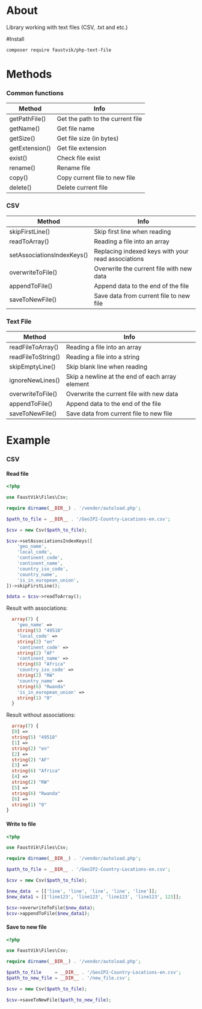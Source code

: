 # About

Library working with text files (CSV, .txt and etc.)

#Install

```bash
composer require faustvik/php-text-file
```

# Methods

### Common functions

| Method         | Info                             |
|----------------|----------------------------------|
| getPathFile()  | Get the path to the current file |
| getName()      | Get file name                    |
| getSize()      | Get file size (in bytes)         |
| getExtension() | Get file extension               |
| exist()        | Check file exist                 |
| rename()       | Rename file                      |
| copy()         | Copy current file to new file    |
| delete()       | Delete current file              |

### CSV

| Method                     | Info                                               |
|----------------------------|----------------------------------------------------|
| skipFirstLine()            | Skip first line when reading                       |
| readToArray()              | Reading a file into an array                       |
| setAssociationsIndexKeys() | Replacing indexed keys with your read associations |
| overwriteToFile()          | Overwrite the current file with new data           |
| appendToFile()             | Append data to the end of the file                 |
| saveToNewFile()            | Save data from current file to new file            |

### Text File

| Method             | Info                                            |
|--------------------|-------------------------------------------------|
| readFileToArray()  | Reading a file into an array                    |
| readFileToString() | Reading a file into a string                    |
| skipEmptyLine()    | Skip blank line when reading                    |
| ignoreNewLines()   | Skip a newline at the end of each array element |
| overwriteToFile()  | Overwrite the current file with new data        |
| appendToFile()     | Append data to the end of the file              |
| saveToNewFile()    | Save data from current file to new file         |

# Example

### CSV

#### Read file

```php
<?php

use FaustVik\Files\Csv;

require dirname(__DIR__) . '/vendor/autoload.php';

$path_to_file = __DIR__ . '/GeoIP2-Country-Locations-en.csv';

$csv = new Csv($path_to_file);

$csv->setAssociationsIndexKeys([
    'geo_name',
    'local_code',
    'continent_code',
    'continent_name',
    'country_iso_code',
    'country_name',
    'is_in_european_union',
])->skipFirstLine();

$data = $csv->readToArray();
```

Result with associations:

```php
  array(7) {
    'geo_name' =>
    string(5) "49518"
    'local_code' =>
    string(2) "en"
    'continent_code' =>
    string(2) "AF"
    'continent_name' =>
    string(6) "Africa"
    'country_iso_code' =>
    string(2) "RW"
    'country_name' =>
    string(6) "Rwanda"
    'is_in_european_union' =>
    string(1) "0"
  }


```

Result without associations:

```php
  array(7) {
  [0] =>
  string(5) "49518"
  [1] =>
  string(2) "en"
  [2] =>
  string(2) "AF"
  [3] =>
  string(6) "Africa"
  [4] =>
  string(2) "RW"
  [5] =>
  string(6) "Rwanda"
  [6] =>
  string(1) "0"
}

```

#### Write to file

```php
<?php

use FaustVik\Files\Csv;

require dirname(__DIR__) . '/vendor/autoload.php';

$path_to_file = __DIR__ . '/GeoIP2-Country-Locations-en.csv';

$csv = new Csv($path_to_file);

$new_data  = [['line', 'line', 'line', 'line', 'line']];
$new_data1 = [['line123', 'line123', 'line123', 'line123', 123]];

$csv->overwriteToFile($new_data);
$csv->appendToFile($new_data1);
```

#### Save to new file

```php
<?php

use FaustVik\Files\Csv;

require dirname(__DIR__) . '/vendor/autoload.php';

$path_to_file     = __DIR__ . '/GeoIP2-Country-Locations-en.csv';
$path_to_new_file = __DIR__ . '/new_file.csv';

$csv = new Csv($path_to_file);

$csv->saveToNewFile($path_to_new_file);
```

